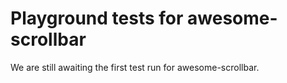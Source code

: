 # Playground tests for awesome-scrollbar
We are still awaiting the first test run for awesome-scrollbar.
